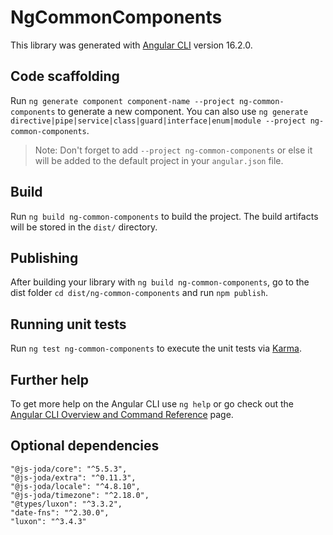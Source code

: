 # NgCommonComponents

This library was generated with [Angular CLI](https://github.com/angular/angular-cli) version 16.2.0.

## Code scaffolding

Run `ng generate component component-name --project ng-common-components` to generate a new component. You can also use `ng generate directive|pipe|service|class|guard|interface|enum|module --project ng-common-components`.

> Note: Don't forget to add `--project ng-common-components` or else it will be added to the default project in your `angular.json` file.

## Build

Run `ng build ng-common-components` to build the project. The build artifacts will be stored in the `dist/` directory.

## Publishing

After building your library with `ng build ng-common-components`, go to the dist folder `cd dist/ng-common-components` and run `npm publish`.

## Running unit tests

Run `ng test ng-common-components` to execute the unit tests via [Karma](https://karma-runner.github.io).

## Further help

To get more help on the Angular CLI use `ng help` or go check out the [Angular CLI Overview and Command Reference](https://angular.io/cli) page.

## Optional dependencies

    "@js-joda/core": "^5.5.3",
    "@js-joda/extra": "^0.11.3",
    "@js-joda/locale": "^4.8.10",
    "@js-joda/timezone": "^2.18.0",
    "@types/luxon": "^3.3.2",
    "date-fns": "^2.30.0",
    "luxon": "^3.4.3"
